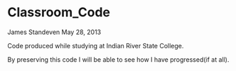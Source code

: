 Classroom_Code
==============
James Standeven
May 28, 2013

Code produced while studying at Indian River State College.

By preserving this code I will be able to see how I have progressed(if at all).

